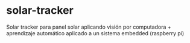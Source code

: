 # solar-tracker
Solar tracker para panel solar aplicando visión por computadora + aprendizaje automático aplicado a un sistema embedded (raspberry pi)
